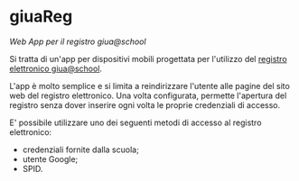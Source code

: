 # giuaReg
_Web App per il registro giua@school_

Si tratta di un'app per dispositivi mobili progettata per l'utilizzo del
[registro elettronico giua@school](https://iisgiua.github.io/giuaschool-docs/).

L'app è molto semplice e si limita a reindirizzare l'utente alle pagine del sito web del registro elettronico.
Una volta configurata, permette l'apertura del registro senza dover inserire ogni volta le proprie
credenziali di accesso.

E' possibile utilizzare uno dei seguenti metodi di accesso al registro elettronico:
- credenziali fornite dalla scuola;
- utente Google;
- SPID.
